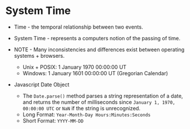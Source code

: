 # System Time

* Time - the temporal relationship between two events.
* System Time - represents a computers notion of the passing of time.
* NOTE - Many inconsistencies and differences exist between operating systems + browsers.

  * Unix + POSIX: 1 January 1970 00:00:00 UT
  * Windows: 1 January 1601 00:00:00 UT (Gregorian Calendar)

* Javascript Date Object
  * The `Date.parse()` method parses a string representation of a date, and returns the number of milliseconds since `January 1, 1970, 00:00:00 UTC` or `NaN` if the string is unrecognized.
  * Long Format: `Year-Month-Day Hours:Minutes:Seconds`
  * Short Format: `YYYY-MM-DD`
